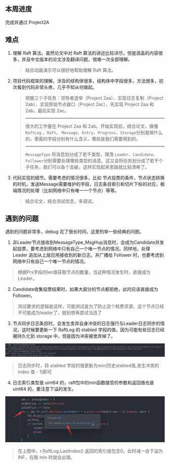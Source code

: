 ## 本周进度

完成并通过 Project2A

## 难点

1. 理解 Raft 算法。虽然论文中对 Raft 算法的讲述比较详尽，但是涵盖的内容很多，并且中文版本的论文涉及翻译问题，很难一次全部理解。

   > 结合动画演示可以很好地帮助理解 Raft 算法。

2. 项目代码框架的理解。涉及的结构体很多，结构体中字段很多，方法很多，初次看到代码非常头疼，几乎不知从何做起。

   > 把握三个子任务：领导者选举（Project 2aa）、实现日志复制（Project 2ab）、实现原始节点接口（Project 2ac），先实现 Project 2aa 和 2ab，最后实现 2ac。
   >
   > ---
   >
   > 很大的工作量在 Project 2aa 和 2ab。开始实现前，结合论文，搞懂 `RaftLog` 、`Raft`、 `Message`、`Entry`、`Progress`、`Storage`分别是做什么的，里面的字段分别有什么含义，哪些是我们需要用到的。
   >
   > ---
   >
   > `MessageType` 将消息划分成了若干类型，理清 `Leader`、`Candidate`、`Follower`分别需要处理哪些类型的消息。这又会将任务划分成了若干个子任务，我们可以各个击破，这样实现起来思路就比较清晰了。

3. 代码实现的细节。需要考虑的情况很多，比如 节点投票的条件，节点状态转换的时机，发送Message需要维护的字段，日志条目索引和切片下标的对应，极端情况的处理（比如网络中只有唯一一个节点）等等。

   > 结合论文，结合测试信息，多调试。

## 遇到的问题

遇到的问题非常多，debug 花了很长时间，这里列举一些经典的问题。

1. 非Leader节点接收到MessageType_MsgHup消息时，会成为Candidate并发起投票，要考虑到网络中只有自己一个唯一节点的情况。同样地，处理 Leader 追加从上层应用接收到的新日志，并广播给 Follower 时，也要考虑到网络中只有自己一个唯一节点的情况。

> 根据Prs字段的len值获取节点的数量，当这种情况发生时，直接成为 Leader。

2. Candidate收集投票结果时，如果大部分的节点都拒绝，此时应该直接成为 Follower。

> 测试要求的逻辑是这样，可能测试是为了防止这个耗费资源，这个节点已经不可能成为leader了，就别想再尝试当选了

3. 节点同步日志条目时，会发生舍弃自身冲突的日志强行与Leader日志同步的情况，这时候要更新一下 RaftLog 的 stabled 字段的值，因为可能有些日志已经被持久化到 storage 中，但是因为冲突被舍弃掉了。

![](groupmeeting_0712.assets/QQ截图20240712054228.png)

> 日志同步时，将 stabled 字段的值更新为min(历史stabled值,发生冲突的 index 值 - 1)即可

4. 日志索引类型是 uint64 的，raft包中的min函数接受的参数和返回值也是 uint64 的，要注意下溢的发生。

![](groupmeeting_0712.assets/QQ截图20240710070739.png)

> 在上图中，r.RaftLog.LastIndex() 返回的索引值包含0，此时减一会下溢为 INF，在取 min 时就会出错。